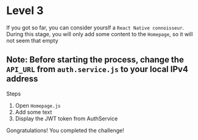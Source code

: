 # Level 3
If you got so far, you can consider yourslf a `React Native connoisseur`. During this stage, you will only add some content to the `Homepage`, so it will not seem that empty

## Note: Before starting the process, change the `API_URL` from `auth.service.js` to your local IPv4 address

Steps
1. Open `Homepage.js`
2. Add some text
3. Display the JWT token from AuthService

Gongratulations! You completed the challenge!
